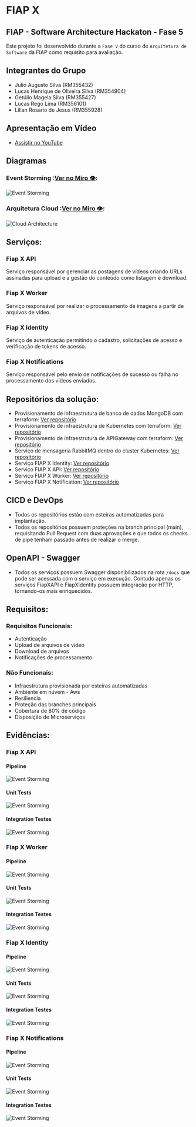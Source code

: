 # FIAP X

## FIAP - Software Architecture Hackaton - Fase 5

Este projeto foi desenvolvido durante a `Fase V` do curso de `Arquitetura de Software` da FIAP como requisito para avaliação.

## Integrantes do Grupo
- Julio Augusto Silva (RM355432)
- Lucas Henrique de Oliveira Silva (RM354904)
- Getúlio Magela Silva (RM355427)
- Lucas Rego Lima (RM356101)
- Lilian Rosario de Jesus (RM355928)

## Apresentação em Vídeo

- [Assistir no YouTube](link:TODO)

## Diagramas

### Event Storming :[Ver no Miro 👁️](https://miro.com/app/board/o9J_lHsdpmE=/?moveToWidget=3458764614656328237&cot=10):

![Event Storming](../resources/event-storming.png)

### Arquitetura Cloud :[Ver no Miro 👁️](https://miro.com/app/board/o9J_lHsdpmE=/?moveToWidget=3458764614649572419&cot=10):

![Cloud Architecture](../resources/cloud-architecture.png)

## Serviços:

### Fiap X API

Serviço responsável por gerenciar as postagens de vídeos criando URLs assinadas para upload e a gestão do conteúdo como listagem e download.

### Fiap X Worker

Serviço responsável por realizar o processamento de imagens a partir de arquivos de vídeo.

### Fiap X Identity

Serviço de autenticação permitindo o cadastro, solicitações de acesso e verificação de tokens de acesso.

### Fiap X Notifications

Serviço responsável pelo envio de notificações de sucesso ou falha no processamento dos vídeos enviados.

## Repositórios da solução:

- Provisionamento de infraestrutura de banco de dados MongoDB com terraform: [Ver repositório](https://github.com/fiap-7soat-hacka-g31/soat7-hacka-fiap-x-mongodb)
- Provisionamento de infraestrutura de Kubernetes com terraform: [Ver repositório](https://github.com/fiap-7soat-hacka-g31/soat7-hacka-fiap-x-k8s)
- Provisionamento de infraestrutura de APIGateway com terraform: [Ver repositório](https://github.com/fiap-7soat-hacka-g31/soat7-hacka-fiap-x-gateway)
- Serviço de mensageria RabbitMQ dentro do cluster Kubernetes: [Ver repositório](https://github.com/fiap-7soat-hacka-g31/soat7-hacka-fiap-x-rabbitmq)
- Serviço FIAP X Identity: [Ver repositório](https://github.com/fiap-7soat-hacka-g31/soat7-hacka-fiap-x-identity)
- Serviço FIAP X API: [Ver repositório](https://github.com/fiap-7soat-hacka-g31/soat7-hacka-fiap-x-api)
- Serviço FIAP X Worker: [Ver repositório](https://github.com/fiap-7soat-hacka-g31/soat7-hacka-fiap-x-worker)
- Serviço FIAP X Notification: [Ver repositório](https://github.com/fiap-7soat-hacka-g31/soat7-hacka-fiap-x-notifications)

## CICD e DevOps

- Todos os repositórios estão com esteiras automatizadas para implantação.
- Todos os repositórios possuem proteções na branch principal (main), requisitando Pull Request com duas aprovações e que todos os checks de pipe tenham passado antes de realizar o merge.

## OpenAPI - Swagger

- Todos os serviços possuem Swagger disponibilizados na rota `/docs` que pode ser acessada com o serviço em execução. Contudo apenas os serviços FiapXAPI e FiapXIdentity possuem integração por HTTP, tornando-os mais enriquecidos.

## Requisitos:

### Requisitos Funcionais:

- Autenticação
- Upload de arquivos de vídeo
- Download de arquivos
- Notificações de processamento

### Não Funcionais:

- Infraestrutura provisionada por esteiras automatizadas
- Ambiente em núvem - Aws
- Resiliencia
- Proteção das branches principais
- Cobertura de 80% de código
- Disposição de Microserviços

## Evidências:

### Fiap X API

#### Pipeline
![Event Storming](../resources/evidence/fiap-x-api-pipeline.png)

#### Unit Tests

![Event Storming](../resources/evidence/fiap-x-api-unit-test.png)

#### Integration Testes

![Event Storming](../resources/evidence/fiap-x-api-integration-test.png)

### Fiap X Worker

#### Pipeline
![Event Storming](../resources/evidence/fiap-x-worker-pipeline.png)

#### Unit Tests

![Event Storming](../resources/evidence/fiap-x-worker-unit-test.png)

#### Integration Testes

![Event Storming](../resources/evidence/fiap-x-worker-integration-test.png)

### Fiap X Identity

#### Pipeline
![Event Storming](../resources/evidence/fiap-x-identity-pipeline.png)

#### Unit Tests

![Event Storming](../resources/evidence/fiap-x-identity-unit-test.png)

#### Integration Testes

![Event Storming](../resources/evidence/fiap-x-identity-integration-test.png)

### Fiap X Notifications

#### Pipeline
![Event Storming](../resources/evidence/fiap-x-notifications-pipeline.png)

#### Unit Tests

![Event Storming](../resources/evidence/fiap-x-notifications-unit-test.png)

#### Integration Testes

![Event Storming](../resources/evidence/fiap-x-notifications-integration-test.png)
